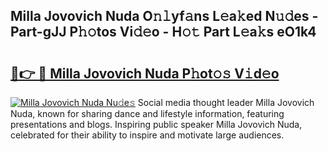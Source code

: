 ## Milla Jovovich Nuda O𝚗𝚕yf𝚊ns L𝚎a𝚔ed N𝚞𝚍es - Part-gJJ P𝚑𝚘tos Vi𝚍𝚎o - H𝚘𝚝 Part L𝚎a𝚔s eO1k4

# <h2><a href="http://kfe9sxr.oniu.top/?m=Milla+Jovovich+Nuda">🔗👉 🔴 Milla Jovovich Nuda P𝚑ot𝚘𝚜 V𝚒d𝚎o</a></h2>

[![Milla Jovovich Nuda Nu𝚍e𝚜](https://i.imgur.com/0qMVB7G.gif)](http://kfe9sxr.oniu.top/?m=Milla+Jovovich+Nuda)
Social media thought leader Milla Jovovich Nuda, known for sharing dance and lifestyle information, featuring presentations and blogs. Inspiring public speaker Milla Jovovich Nuda, celebrated for their ability to inspire and motivate large audiences.  
